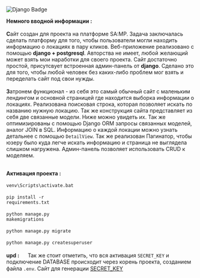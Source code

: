 <img src="https://img.shields.io/badge/django 3.2.9-black?style=for-the-badge&logo=django&logoColor=white" alt="Django Badge"/> 

<b>Немного вводной информации :</b>
<br>
<br>
<b>С</b>айт создан для проекта на платформе SA:MP. Задача заключалась сделать платформу для того, чтобы пользователи могли находить информацию о локациях в пару кликов. Веб-приложение реализовано с помощью <b>django + postgresql</b>. Авторства не имеет, любой желающий может взять мои наработки для своего проекта. Сайт достаточно простой, присутсвует встроенная админ-панель от <b>django</b>. Сделано это для того, чтобы любой человек без каких-либо проблем мог взять и переделать сайт под свои нужды.
<br>
<br>
<b>З</b>атронем функционал - из себя это самый обычный сайт с маленьким лендингом и основной страницей где находится выборка информации о локациях. Реализована поисковая строка, которая позволяет искать по названию нужную локацию. Так же конструкция сайта представляет из себя две связанные модели. Ниже можно увидеть их. Так же оптимизированы с помощью Django ORM запросы связанных моделей, аналог JOIN в SQL. Информацию о каждой локации можно узнать детальнее с помощью <code>DetailView</code>. Так же реализован Пагинатор, чтобы юзеру было куда легче искать информацию и страница не выглядела слишком нагружена. Админ-панель позволяет использовать CRUD к моделяем.
<br>
<br>


<b>Активация проекта :</b>
<br>
<br>
<code>venv\Scripts\activate.bat</code>
<br>
<br>
<code>pip install -r requirements.txt</code>
<br>
<br>
<code>python manage.py makemigrations</code>
<br>
<br>
<code>python manage.py migrate</code>
<br>
<br>
<code>python manage.py createsuperuser</code>
<br>
<br>
<b>upd :</b>
<img src="https://cdn-icons-png.flaticon.com/512/25/25333.png" width="15px"> Так же стоит отметить, что вся активация <code>SECRET_KEY</code> и подключение DATABASE происходит через корень проекта, созданием файла <code>.env</code>. Сайт для генерации <a href="https://djecrety.ir/">SECRET_KEY</a> <img src="https://cdn-icons-png.flaticon.com/512/25/25333.png" width="15px">



